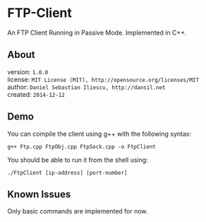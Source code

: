 FTP-Client
================

An FTP Client Running in Passive Mode. Implemented in C++.

About
------------------

version: `1.0.0`  
license: `MIT License (MIT), http://opensource.org/licenses/MIT`  
author: `Daniel Sebastian Iliescu, http://dansil.net`  
created: `2014-12-12`  

Demo
------------------

You can compile the client using g++ with the following syntax:

	g++ Ftp.cpp FtpObj.cpp FtpSock.cpp -o FtpClient

You should be able to run it from the shell using:

	./FtpClient [ip-address] [port-number]

Known Issues
------------------

Only basic commands are implemented for now.
